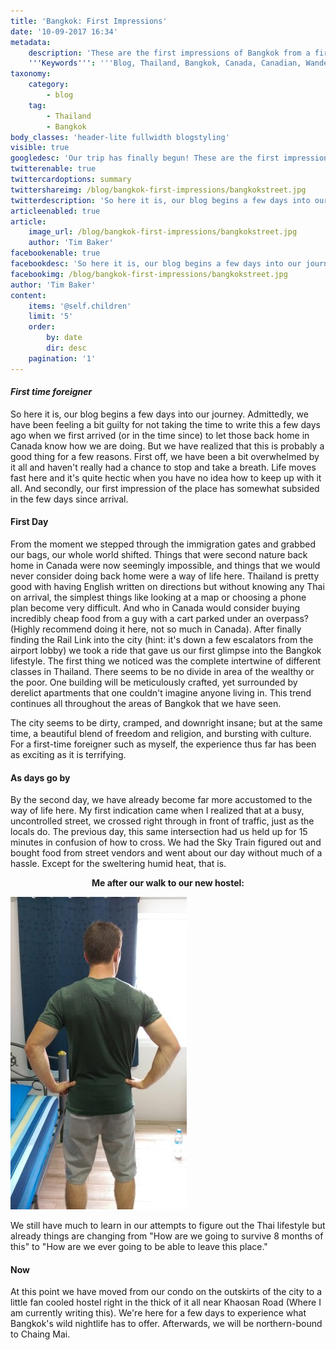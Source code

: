 ```yaml
---
title: 'Bangkok: First Impressions'
date: '10-09-2017 16:34'
metadata:
    description: 'These are the first impressions of Bangkok from a first-time Canadian traveller.'
    '''Keywords''': '''Blog, Thailand, Bangkok, Canada, Canadian, Wanderlust'''
taxonomy:
    category:
        - blog
    tag:
        - Thailand
        - Bangkok
body_classes: 'header-lite fullwidth blogstyling'
visible: true
googledesc: 'Our trip has finally begun! These are the first impressions of Bangkok from a first-time Canadian traveller.'
twitterenable: true
twittercardoptions: summary
twittershareimg: /blog/bangkok-first-impressions/bangkokstreet.jpg
twitterdescription: 'So here it is, our blog begins a few days into our journey. Admittedly, we have been feeling a bit guilty for not taking the time to write this a few days ago when we first arrived (or in the time since) to let those back home in Canada know how we are doing. But we have reali...'
articleenabled: true
article:
    image_url: /blog/bangkok-first-impressions/bangkokstreet.jpg
    author: 'Tim Baker'
facebookenable: true
facebookdesc: 'So here it is, our blog begins a few days into our journey. Admittedly, we have been feeling a bit guilty for not taking the time to write this a few days ago when we first arrived (or in the time since) to let those back home in Canada know how we are doing. But we have reali...'
facebookimg: /blog/bangkok-first-impressions/bangkokstreet.jpg
author: 'Tim Baker'
content:
    items: '@self.children'
    limit: '5'
    order:
        by: date
        dir: desc
    pagination: '1'
---
```


#### _First time foreigner_
So here it is, our blog begins a few days into our journey. Admittedly, we have been feeling a bit guilty for not taking the time to write this a few days ago when we first arrived (or in the time since) to let those back home in Canada know how we are doing. But we have realized that this is probably a good thing for a few reasons. First off, we have been a bit overwhelmed by it all and haven't really had a chance to stop and take a breath. Life moves fast here and it's quite hectic when you have no idea how to keep up with it all. And secondly, our first impression of the place has somewhat subsided in the few days since arrival.
#### First Day
From the moment we stepped through the immigration gates and grabbed our bags, our whole world shifted. Things that were second nature back home in Canada were now seemingly impossible, and things that we would never consider doing back home were a way of life here. Thailand is pretty good with having English written on directions but without knowing any Thai on arrival, the simplest things like looking at a map or choosing a phone plan become very difficult. And who in Canada would consider buying incredibly cheap food from a guy with a cart parked under an overpass? (Highly recommend doing it here, not so much in Canada). After finally finding the Rail Link into the city (hint: it's down a few escalators from the airport lobby) we took a ride that gave us our first glimpse into the Bangkok lifestyle. The first thing we noticed was the complete intertwine of different classes in Thailand. There seems to be no divide in area of the wealthy or the poor. One building will be meticulously crafted, yet surrounded by derelict apartments that one couldn't imagine anyone living in. This trend continues all throughout the areas of Bangkok that we have seen.

The city seems to be dirty, cramped, and downright insane; but at the same time, a beautiful blend of freedom and religion, and bursting with culture. For a first-time foreigner such as myself, the experience thus far has been as exciting as it is terrifying.
#### As days go by
By the second day, we have already become far more accustomed to the way of life here. My first indication came when I realized that at a busy, uncontrolled street, we crossed right through in front of traffic, just as the locals do. The previous day, this same intersection had us held up for 15 minutes in confusion of how to cross. We had the Sky Train figured out and bought food from street vendors and went about our day without much of a hassle. Except for the sweltering humid heat, that is.

<p style= "text-align: center"><b>Me after our walk to our new hostel:</b></p> 

![sweaty](sweaty.jpg)

We still have much to learn in our attempts to figure out the Thai lifestyle but already things are changing from "How are we going to survive 8 months of this" to "How are we ever going to be able to leave this place."

#### Now
At this point we have moved from our condo on the outskirts of the city to a little fan cooled hostel right in the thick of it all near Khaosan Road (Where I am currently writing this). We're here for a few days to experience what Bangkok's wild nightlife has to offer. Afterwards, we will be northern-bound to Chaing Mai.

